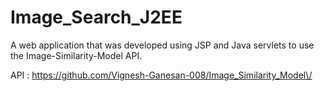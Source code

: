 # Image_Search_J2EE

A web application that was developed using JSP and Java servlets to use the Image-Similarity-Model API.

API : https://github.com/Vignesh-Ganesan-008/Image_Similarity_Model\/
